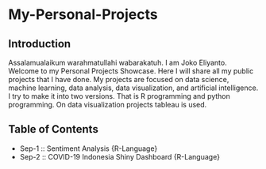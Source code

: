 # My-Personal-Projects

## Introduction
Assalamualaikum warahmatullahi wabarakatuh.
I am Joko Eliyanto. Welcome to my Personal Projects Showcase. Here I will share all my public projects that I have done. My projects are focused on data science, machine learning, data analysis, data visualization, and artificial intelligence. I try to make it into two versions. That is R programming and python programming. On data visualization projects tableau is used.

## Table of Contents
* Sep-1 :: Sentiment Analysis {R-Language}
* Sep-2 :: COVID-19 Indonesia Shiny Dashboard  {R-Language}


